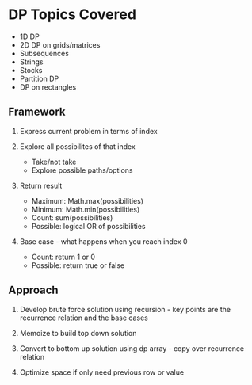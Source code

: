 # DP Topics Covered

- 1D DP
- 2D DP on grids/matrices
- Subsequences
- Strings
- Stocks
- Partition DP
- DP on rectangles

## Framework

1. Express current problem in terms of index

2. Explore all possibilites of that index

   - Take/not take
   - Explore possible paths/options

3. Return result

   - Maximum: Math.max(possibilities)
   - Minimum: Math.min(possibilities)
   - Count: sum(possibilities)
   - Possible: logical OR of possibilities

4. Base case - what happens when you reach index 0

   - Count: return 1 or 0
   - Possible: return true or false

## Approach

1. Develop brute force solution using recursion - key points are the recurrence relation and the base cases

2. Memoize to build top down solution

3. Convert to bottom up solution using dp array - copy over recurrence relation

4. Optimize space if only need previous row or value
